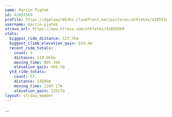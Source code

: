 ```yaml
---
name: Marcin Piątek
id: 42055569
profile: https://dgalywyr863hv.cloudfront.net/pictures/athletes/42055569/12602382/1/large.jpg
username: marcin-piatek
strava_url: https://www.strava.com/athletes/42055569
stats:
  biggest_ride_distance: 123.7km
  biggest_climb_elevation_gain: 614.4m
  recent_ride_totals:
    count: 3
    distance: 114.66km
    moving_time: 06h 16m
    elevation_gain: 446.7m
  ytd_ride_totals:
    count: 57
    distance: 2488km
    moving_time: 126h 17m
    elevation_gain: 13527m
layout: strava_member
--- 
```

...
